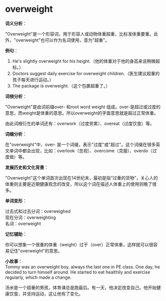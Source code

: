 # overweight

**词义分析**：

  

"Overweight"是一个形容词，用于形容人或动物体重超重，比标准体重要重。此外，"overweight"也可以作为名词使用，意为"超重"。

  

**例句**：

  

1.  He's slightly overweight for his height.（他的体重对于他的身高来说稍微超标。）
2.  Doctors suggest daily exercise for overweight children.（医生建议超重的孩子每天进行运动。）
3.  The package is overweight.（这个包裹超重了。）

  

**词根分析**：

  

"Overweight"是由词前缀over- 和root word weight 组成。over-是超过或过度的意思，而weight是体重的意思。所以overweight的字面意思就是超过正常体重。

  

由此词根衍生的单词还有：overwork（过度劳累）、overeat（过度饮食）等。

  

**词缀分析**：

  

在"overweight"中，over- 是一个词缀，表示"过度"或"超过"。这个词缀在很多英文单词中都会出现，比如：overlook（忽视）、overcome（克服）、overdo（过度做）等。

  

**发展历史和文化背景**：

  

"Overweight"这个单词首次出现在14世纪末，最初是指“过重的货物”，关心人的体重则主要是近期健康观念的改变，所以这个词在描述人体重上的使用则晚了很多。

  

**单词变形**：

  

过去式和过去分词：overweighed  
现在分词：overweighting  
名词：overweight

  

**记忆辅助**：

  

你可以想象一个很重的体重（weight）过于（over）正常体重，这样就可以很容易记住"overweight"的意思。

  

**小故事**：  
Tommy was an overweight boy, always the last one in PE class. One day, he decided to turn himself around. He started to eat healthily and exercise regularly, which made a change.

  

汤米是一个超重的男孩，体育课总是跑最后。有一天，他决定改变自己。他开始健康饮食，并坚持运动，这让他有了变化。
